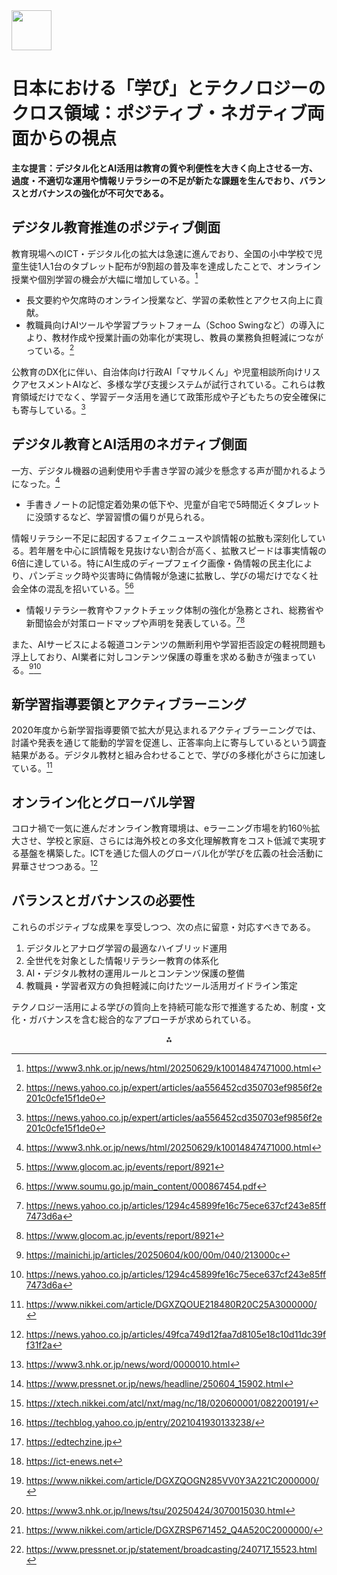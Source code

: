 <img src="https://r2cdn.perplexity.ai/pplx-full-logo-primary-dark%402x.png" style="height:64px;margin-right:32px"/>

# 日本における「学び」とテクノロジーのクロス領域：ポジティブ・ネガティブ両面からの視点

**主な提言：デジタル化とAI活用は教育の質や利便性を大きく向上させる一方、過度・不適切な運用や情報リテラシーの不足が新たな課題を生んでおり、バランスとガバナンスの強化が不可欠である。**

## デジタル教育推進のポジティブ側面

教育現場へのICT・デジタル化の拡大は急速に進んでおり、全国の小中学校で児童生徒1人1台のタブレット配布が9割超の普及率を達成したことで、オンライン授業や個別学習の機会が大幅に増加している。[^1]

- 長文要約や欠席時のオンライン授業など、学習の柔軟性とアクセス向上に貢献。
- 教職員向けAIツールや学習プラットフォーム（Schoo Swingなど）の導入により、教材作成や授業計画の効率化が実現し、教員の業務負担軽減につながっている。[^2]

公教育のDX化に伴い、自治体向け行政AI「マサルくん」や児童相談所向けリスクアセスメントAIなど、多様な学び支援システムが試行されている。これらは教育領域だけでなく、学習データ活用を通じて政策形成や子どもたちの安全確保にも寄与している。[^2]

## デジタル教育とAI活用のネガティブ側面

一方、デジタル機器の過剰使用や手書き学習の減少を懸念する声が聞かれるようになった。[^1]

- 手書きノートの記憶定着効果の低下や、児童が自宅で5時間近くタブレットに没頭するなど、学習習慣の偏りが見られる。

情報リテラシー不足に起因するフェイクニュースや誤情報の拡散も深刻化している。若年層を中心に誤情報を見抜けない割合が高く、拡散スピードは事実情報の6倍に達している。特にAI生成のディープフェイク画像・偽情報の民主化により、パンデミック時や災害時に偽情報が急速に拡散し、学びの場だけでなく社会全体の混乱を招いている。[^3][^4]

- 情報リテラシー教育やファクトチェック体制の強化が急務とされ、総務省や新聞協会が対策ロードマップや声明を発表している。[^5][^3]

また、AIサービスによる報道コンテンツの無断利用や学習拒否設定の軽視問題も浮上しており、AI業者に対しコンテンツ保護の尊重を求める動きが強まっている。[^6][^5]

## 新学習指導要領とアクティブラーニング

2020年度から新学習指導要領で拡大が見込まれるアクティブラーニングでは、討議や発表を通じて能動的学習を促進し、正答率向上に寄与しているという調査結果がある。デジタル教材と組み合わせることで、学びの多様化がさらに加速している。[^7]

## オンライン化とグローバル学習

コロナ禍で一気に進んだオンライン教育環境は、eラーニング市場を約160％拡大させ、学校と家庭、さらには海外校との多文化理解教育をコスト低減で実現する基盤を構築した。ICTを通じた個人のグローバル化が学びを広義の社会活動に昇華させつつある。[^8]

## バランスとガバナンスの必要性

これらのポジティブな成果を享受しつつ、次の点に留意・対応すべきである。

1. デジタルとアナログ学習の最適なハイブリッド運用
2. 全世代を対象とした情報リテラシー教育の体系化
3. AI・デジタル教材の運用ルールとコンテンツ保護の整備
4. 教職員・学習者双方の負担軽減に向けたツール活用ガイドライン策定

テクノロジー活用による学びの質向上を持続可能な形で推進するため、制度・文化・ガバナンスを含む総合的なアプローチが求められている。
<span style="display:none">[^10][^11][^12][^13][^14][^15][^16][^17][^18][^9]</span>

<div style="text-align: center">⁂</div>

[^1]: https://www3.nhk.or.jp/news/html/20250629/k10014847471000.html

[^2]: https://news.yahoo.co.jp/expert/articles/aa556452cd350703ef9856f2e201c0cfe15f1de0

[^3]: https://www.glocom.ac.jp/events/report/8921

[^4]: https://www.soumu.go.jp/main_content/000867454.pdf

[^5]: https://news.yahoo.co.jp/articles/1294c45899fe16c75ece637cf243e85ff7473d6a

[^6]: https://mainichi.jp/articles/20250604/k00/00m/040/213000c

[^7]: https://www.nikkei.com/article/DGXZQOUE218480R20C25A3000000/

[^8]: https://news.yahoo.co.jp/articles/49fca749d12faa7d8105e18c10d11dc39ff31f2a

[^9]: https://www.pressnet.or.jp/statement/broadcasting/240717_15523.html

[^10]: https://www3.nhk.or.jp/news/word/0000010.html

[^11]: https://www.pressnet.or.jp/news/headline/250604_15902.html

[^12]: https://xtech.nikkei.com/atcl/nxt/mag/nc/18/020600001/082200191/

[^13]: https://techblog.yahoo.co.jp/entry/2021041930133238/

[^14]: https://edtechzine.jp

[^15]: https://ict-enews.net

[^16]: https://www.nikkei.com/article/DGXZQOGN285VV0Y3A221C2000000/

[^17]: https://www3.nhk.or.jp/lnews/tsu/20250424/3070015030.html

[^18]: https://www.nikkei.com/article/DGXZRSP671452_Q4A520C2000000/

